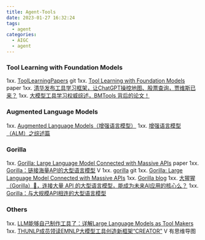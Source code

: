 ```yaml
---
title: Agent-Tools
date: 2023-01-27 16:32:24
tags:
  - agent
categories:
  - AIGC  
  - agent
---
```


<p></p>
<!-- more -->

### Tool Learning with Foundation Models
1xx. [ToolLearningPapers](https://github.com/thunlp/ToolLearningPapers) git 
1xx. [Tool Learning with Foundation Models](https://arxiv.org/pdf/2304.08354.pdf) paper
1xx. [清华发布工具学习框架，让ChatGPT操控地图、股票查询，贾维斯已来？](https://blog.csdn.net/xixiaoyaoww/article/details/130278978)
1xx. [大模型工具学习权威综述，BMTools 背后的论文！](https://zhuanlan.zhihu.com/p/624459759)

### Augmented Language Models
1xx. [Augmented Language Models（增强语言模型）](https://blog.csdn.net/qq_39388410/article/details/130798125)
1xx. [增强语言模型（ALM）之综述篇](https://zhuanlan.zhihu.com/p/611492200)

### Gorilla
1xx. [Gorilla: Large Language Model Connected with Massive APIs](https://ar5iv.labs.arxiv.org/html/2305.15334) paper
1xx. [Gorilla：链接海量API的大型语言模型](https://apposcmf8kb5033.pc.xiaoe-tech.com/live_pc/l_64a7d5afe4b09d7237a04b5b) V
1xx. [gorilla](https://github.com/ShishirPatil/gorilla) git
1xx. [Gorilla: Large Language Model Connected with Massive APIs](https://gorilla.cs.berkeley.edu/)
1xx. [Gorilla blog](https://gorilla.cs.berkeley.edu/blog.html)
1xx. [大猩猩（Gorilla）🦍，连接大量 API 的大型语言模型，能成为未来AI应用的核心么？](https://zhuanlan.zhihu.com/p/632583909)
1xx. [Gorilla：与大规模API相连的大型语言模型](https://zhuanlan.zhihu.com/p/640697382)

### Others
1xx. [LLM能够自己制作工具了：详解Large Language Models as Tool Makers](https://zhuanlan.zhihu.com/p/633654195)
1xx. [THUNLP成员领读EMNLP大模型工具创造新框架“CREATOR”](https://www.bilibili.com/video/BV1EN4y1q7Zn/) V 有思维导图 
